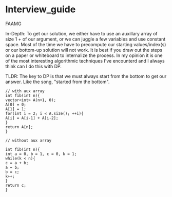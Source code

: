 # Interview_guide
FAAMG

In-Depth:
To get our solution, we either have to use an auxillary array of size 1 + of our argument, or we can juggle a few variables and use constant space.  Most of the time we have to precompute our starting values/index(s) or our bottom-up solution will not work.  It is best if you draw out the steps on a paper or whiteboard to internalize the process.  In my opinion it is one of the most interesting algorithmic techniques I've encounterd and I always think can I do this with DP.


TLDR:
The key to DP is that we must always start from the bottom to get our answer.  Like the song, "started from the bottom".

```
// with aux array
int fib(int n){
vector<int> A(n+1, 0);
A[0] = 0;
A[1] = 1;
for(int i = 2; i < A.size(); ++i){
A[i] = A[i-1] + A[i-2];
}
return A[n];
}

// without aux array

int fib(int n){
int a = 0, b = 1, c = 0, k = 1;
while(k < n){
c = a + b;
a = b;
b = c;
k++;
}
return c;
}

```
